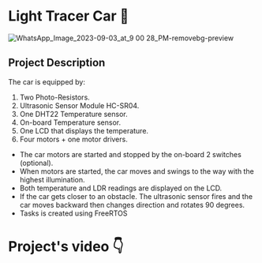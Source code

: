 # Light Tracer Car 🚗

![WhatsApp_Image_2023-09-03_at_9 00 28_PM-removebg-preview](https://github.com/abdelazez0/ARM_TivaC/assets/72413579/c56bdb07-0b52-444f-87bd-ea63e76675ee)

## Project Description

The car is equipped by:
1. Two Photo-Resistors.
2. Ultrasonic Sensor Module HC-SR04.
3. One DHT22 Temperature sensor.
4. On-board Temperature sensor.
5. One LCD that displays the temperature.
6. Four motors + one motor drivers.

- The car motors are started and stopped by the on-board 2 switches (optional).
- When motors are started, the car moves and swings to the way with the highest illumination.
- Both temperature and LDR readings are displayed on the LCD.
- If the car gets closer to an obstacle. The ultrasonic sensor fires and the car moves backward then changes direction and rotates 90 degrees.
- Tasks is created using FreeRTOS

# Project's video 👇



